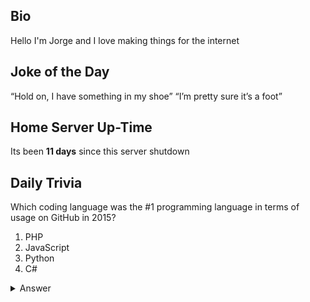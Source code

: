 ## Bio

Hello I'm Jorge and I love making things for the internet

## Joke of the Day

“Hold on, I have something in my shoe”  “I’m pretty sure it’s a foot”

## Home Server Up-Time

Its been **11 days** since this server shutdown


## Daily Trivia

Which coding language was the #1 programming language in terms of usage on GitHub in 2015?
 1. PHP
 2. JavaScript
 3. Python
 4. C#

<details>
  <summary>Answer</summary>
  JavaScript
</details>
